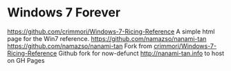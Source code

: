 # Windows 7 Forever
https://github.com/crimmori/Windows-7-Ricing-Reference A simple html page for the Win7 reference. 
https://github.com/namazso/nanami-tan https://github.com/namazso/nanami-tan Fork from [crimmori/Windows-7-Ricing-Reference](https://github.com/crimmori/Windows-7-Ricing-Reference) Github fork for now-defunct http://nanami-tan.info to host on GH Pages
